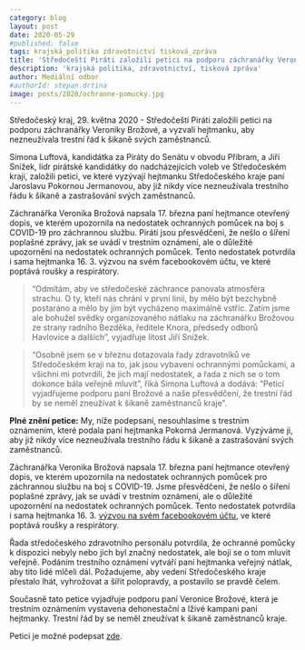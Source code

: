```yaml
---
category: blog
layout: post
date: 2020-05-29
#published: false
tags: krajská_politika zdravotnictví tisková_zpráva
title: 'Středočeští Piráti založili petici na podporu záchranářky Veroniky Brožové'
description: 'krajská politika, zdravotnictví, tisková zpráva'
author: Mediální odbor
#authorId: stepan.drtina
image: posts/2020/ochranne-pomucky.jpg
---
```


Středočeský kraj, 29. května 2020 - Středočeští Piráti založili petici na podporu záchranářky Veroniky Brožové, a vyzvali hejtmanku, aby nezneužívala trestní řád k šikaně svých zaměstnanců.

Simona Luftová, kandidátka za Piráty do Senátu v obvodu Příbram, a Jiří Snížek, lídr pirátské kandidátky do nadcházejících voleb ve Středočeském kraji, založili petici, ve které vyzývají hejtmanku Středočeského kraje paní Jaroslavu Pokornou Jermanovou, aby již nikdy více nezneužívala trestního řádu k šikaně a zastrašování svých zaměstnanců.

Záchranářka Veronika Brožová napsala 17. března paní hejtmance otevřený dopis, ve kterém upozornila na nedostatek ochranných pomůcek na boj s COVID-19 pro záchrannou službu. Piráti jsou přesvědčeni, že nešlo o šíření poplašné zprávy, jak se uvádí v trestním oznámení, ale o důležité upozornění na nedostatek ochranných pomůcek. Tento nedostatek potvrdila i sama hejtmanka 16. 3. výzvou na svém facebookovém účtu, ve které poptává roušky a respirátory.

> “Odmítám, aby ve středočeské záchrance panovala atmosféra strachu. O ty, kteří nás chrání v první linii, by mělo být bezchybně postaráno a mělo by jím být vycházeno maximálně vstříc. Zatím jsme ale bohužel svědky organizovaného nátlaku na záchranářku Brožovou ze strany radního Bezděka, ředitele Knora, předsedy odborů Havlovice a dalších”, vyjadřuje lítost Jiří Snížek.

> “Osobně jsem se v březnu dotazovala řady zdravotníků ve Středočeském kraji na to, jak jsou vybaveni ochrannými pomůckami, a všichni mi potvrdili, že jich mají nedostatek, a řada z nich se o tom dokonce bála veřejně mluvit”, říká Simona Luftová a dodává: “Peticí vyjadřujeme podporu paní Brožové a naše přesvědčení, že trestní řád by se neměl zneužívat k šikaně zaměstnanců kraje”.

**Plné znění petice:**
My, níže podepsaní, nesouhlasíme s trestním oznámením, které podala paní hejtmanka Pokorná Jermanová. Vyzýváme ji, aby již nikdy více nezneužívala trestního řádu k šikaně a zastrašování svých zaměstnanců.

Záchranářka Veronika Brožová napsala 17. března paní hejtmance otevřený dopis, ve kterém upozornila na nedostatek ochranných pomůcek pro záchrannou službu na boj s COVID-19. Jsme přesvědčeni, že nešlo o šíření poplašné zprávy, jak se uvádí v trestním oznámení, ale o důležité upozornění na nedostatek ochranných pomůcek. Tento nedostatek potvrdila i sama hejtmanka 16. 3. [výzvou na svém facebookovém účtu](https://www.facebook.com/jarkajermanova/posts/2779069575505175?comment_id=2785290021549797&notif_id=1590512490761226&notif_t=feedback_reaction_generic&ref=notif), ve které poptává roušky a respirátory.

Řada středočeského zdravotního personálu potvrdila, že ochranné pomůcky k dispozici nebyly nebo jich byl značný nedostatek, ale bojí se o tom mluvit veřejně. Podáním trestního oznámení vytváří paní hejtmanka veřejný nátlak, aby tito lidé mlčeli dál. Požadujeme, aby vedení Středočeského kraje přestalo lhát, vyhrožovat a šířit polopravdy, a postavilo se pravdě čelem.

Současně tato petice vyjadřuje podporu paní Veronice Brožové, která je trestním oznámením vystavena dehonestační a lživé kampani paní hejtmanky. Trestní řád by se neměl zneužívat k šikaně zaměstnanců kraje.

Petici je možné podepsat [zde](https://www.petice.com/nesouhlasime_s_trestnim_oznamenim_na_zdravotni_sestru_pani_veroniku_broovouokovou).
